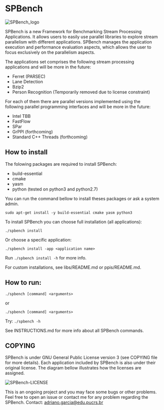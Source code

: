 # SPBench

![SPBench_logo](https://user-images.githubusercontent.com/11809226/121076611-fbef5300-c7ac-11eb-9213-5a30a284bec1.png)

SPBench is a new Framework for Benchmarking Stream Processing Applications. 
It allows users to easily use parallel libraries to explore stream parallelism with different applications.
SPBench manages the application execution and performance evaluation aspects, which allows the user to focus exclusively on the parallelism aspects.

The applications set comprises the following stream processing applications and will be more in the future:
 - Ferret (PARSEC)
 - Lane Detection
 - Bzip2
 - Person Recognition (Temporarily removed due to license constraint)

For each of them there are parallel versions implemented using the following parallel programming interfaces and will be more in the future:
 - Intel TBB
 - FastFlow
 - SPar
 - GrPPI (forthcoming)
 - Standard C++ Threads (forthcoming)

## How to install

The folowing packages are required to install SPBench:
 
- build-essential 
- cmake
- yasm
- python (tested on python3 and python2.7)

You can run the command bellow to install theses packages or ask a system admin.

`sudo apt-get install -y build-essential cmake yasm python3`

To install SPBench you can choose full installation (all applications):

`./spbench install`

Or choose a specific application:

`./spbench install -app <application name>`

Run `./spbench install -h` for more info.

For custom installations, see libs/README.md or ppis/README.md.

## How to run:

`./spbench [command] <arguments>`

or

`./spbench [command] <arguments>`

Try: `./spbench -h`
 
See INSTRUCTIONS.md for more info about all SPBench commands.

## COPYING

SPBench is under GNU General Public License version 3 (see COPYING file for more details).
Each application included by SPBench is also under their original license.
The diagram bellow illustrates how the licenses are assigned.

![SPBench-LICENSE](https://user-images.githubusercontent.com/31757740/125243394-6cb1ef80-e2c4-11eb-882e-fe2bd27f7a46.png)


This is an ongoing project and you may face some bugs or other problems.
Feel free to open an issue or contact me for any problem regarding the SPBench.
Contact: adriano.garcia@edu.pucrs.br

